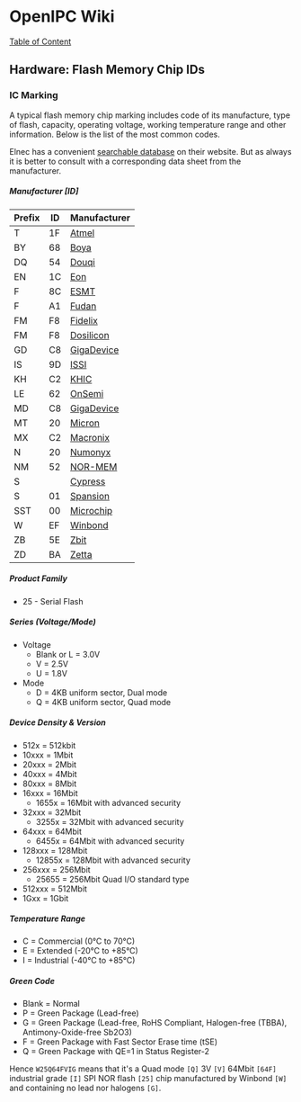 # OpenIPC Wiki
[Table of Content](../README.md)

Hardware: Flash Memory Chip IDs
-------------------------------

### IC Marking

A typical flash memory chip marking includes code of its manufacture, type of
flash, capacity, operating voltage, working temperature range and other
information. Below is the list of the most common codes. 

Elnec has a convenient [searchable database](https://www.elnec.com/en/search/) 
on their website. But as always it is better to consult with a corresponding
data sheet from the manufacturer.

##### Manufacturer [ID]

| Prefix | ID | Manufacturer |
|--------|----|----------------|
| T | 1F | [Atmel](https://www.microchip.com/)
| BY | 68 |  [Boya](https://www.boyamicro.com/)
| DQ | 54 | [Douqi](http://www.douqitech.com/)
| EN | 1C | [Eon](https://www.esmt.com.tw/)
| F  | 8C | [ESMT](https://www.esmt.com.tw/)
| F  | A1 | [Fudan](https://www.fm-chips.com/)
| FM | F8 | [Fidelix](https://www.fidelix.co.kr/)
| FM | F8 | [Dosilicon](http://www.dosilicon.com/)
| GD | C8 | [GigaDevice](https://www.gigadevice.com/)
| IS | 9D | [ISSI](https://www.issi.com/)
| KH | C2 | [KHIC](https://www.macronix.com.hk/)
| LE | 62 | [OnSemi](https://www.onsemi.com/)
| MD | C8 | [GigaDevice](https://www.gigadevice.com/)
| MT | 20 | [Micron](https://www.micron.com/)
| MX | C2 | [Macronix](https://www.macronix.com)
| N  | 20 | [Numonyx](https://www.micron.com/)
| NM | 52 | [NOR-MEM](http://www.normem.com/)
| S  |    | [Cypress](https://www.infineon.com/)
| S  | 01 | [Spansion](https://www.infineon.com/)
| SST | 00 | [Microchip](https://www.microchip.com/)
| W  | EF | [Winbond](https://www.winbond.com/)
| ZB | 5E | [Zbit](http://zbitsemi.com/)
| ZD | BA | [Zetta](http://www.zettadevice.com/)

##### Product Family

- 25 - Serial Flash

##### Series (Voltage/Mode)

- Voltage
  - Blank or L = 3.0V
  - V = 2.5V
  - U = 1.8V
- Mode
  - D = 4KB uniform sector, Dual mode
  - Q = 4KB uniform sector, Quad mode

##### Device Density & Version
- 512x = 512kbit
- 10xxx = 1Mbit
- 20xxx = 2Mbit
- 40xxx = 4Mbit
- 80xxx = 8Mbit
- 16xxx = 16Mbit
  - 1655x = 16Mbit with advanced security
- 32xxx = 32Mbit
  - 3255x = 32Mbit with advanced security
- 64xxx = 64Mbit
  - 6455x = 64Mbit with advanced security
- 128xxx = 128Mbit
  - 12855x = 128Mbit with advanced security
- 256xxx = 256Mbit
  - 25655 = 256Mbit Quad I/O standard type
- 512xxx = 512Mbit
- 1Gxx = 1Gbit

##### Temperature Range

- C = Commercial (0°C to 70°C)
- E = Extended (-20°C to +85°C)
- I = Industrial (-40°C to +85°C)

##### Green Code

- Blank = Normal
- P = Green Package (Lead-free)
- G = Green Package (Lead-free, RoHS Compliant, Halogen-free (TBBA), Antimony-Oxide-free Sb2O3)
- F = Green Package with Fast Sector Erase time (tSE)
- Q = Green Package with QE=1 in Status Register-2

Hence `W25Q64FVIG` means that it's a Quad mode `[Q]` 3V `[V]` 64Mbit `[64F]`
industrial grade `[I]` SPI NOR flash `[25]` chip manufactured by Winbond `[W]`
and containing no lead nor halogens `[G]`.
